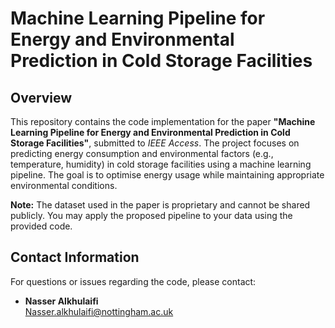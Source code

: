 # **Machine Learning Pipeline for Energy and Environmental Prediction in Cold Storage Facilities**

## Overview

This repository contains the code implementation for the paper **"Machine Learning Pipeline for Energy and Environmental Prediction in Cold Storage Facilities"**, submitted to *IEEE Access*. The project focuses on predicting energy consumption and environmental factors (e.g., temperature, humidity) in cold storage facilities using a machine learning pipeline. The goal is to optimise energy usage while maintaining appropriate environmental conditions.

**Note:** The dataset used in the paper is proprietary and cannot be shared publicly. You may apply the proposed pipeline to your data using the provided code.

## Contact Information

For questions or issues regarding the code, please contact:

- **Nasser Alkhulaifi**  
  [Nasser.alkhulaifi@nottingham.ac.uk](mailto:Nasser.alkhulaifi@nottingham.ac.uk)
